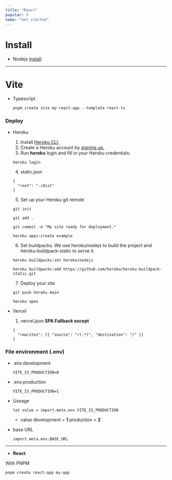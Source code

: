 ```yaml
---
title: "React"
popular: 9
name: "Get started"
---
```


# Install

- Nodejs [install](https://nodejs.org/en/)

---

# Vite

- Typescript

  ```
  pnpm create vite my-react-app --template react-ts
  ```

### Deploy

- Heroku

  1. Install [Heroku CLI.](https://devcenter.heroku.com/articles/heroku-cli)
  2. Create a Heroku account by [signing up.](https://signup.heroku.com)
  3. Run **heroku** login and fill in your Heroku credentials:

  ```
  heroku login

  ```

  4. static.json

  ```
  {
    "root": "./dist"
  }
  ```

  5. Set up your Heroku git remote

  ```
  git init
  ```

  ```
  git add .
  ```

  ```
  git commit -m "My site ready for deployment."
  ```

  ```
  heroku apps:create example
  ```

  6. Set buildpacks. We use heroku/nodejs to build the project and heroku-buildpack-static to serve it.

  ```
  heroku buildpacks:set heroku/nodejs
  ```

  ```
  heroku buildpacks:add https://github.com/heroku/heroku-buildpack-static.git
  ```

  7. Deploy your site

  ```
  git push heroku main
  ```

  ```
  heroku open
  ```

- Vercel

  1. vercel.json **SPA Fallback except**

  ```
  {
    "rewrites": [{ "source": "/(.*)", "destination": "/" }]
  }
  ```

### File environment (.env)

- .env.development

  ```
  VITE_IS_PRODUCTION=0
  ```

- .env.production

  ```
  VITE_IS_PRODUCTION=1
  ```

- Useage

  ```
  let value = import.meta.env.VITE_IS_PRODUCTION
  ```

  - value development = **1** production = **2**

- base URL
  ```
  import.meta.env.BASE_URL
  ```

---

- **React**

With PNPM

```
pnpm create react-app my-app
```
